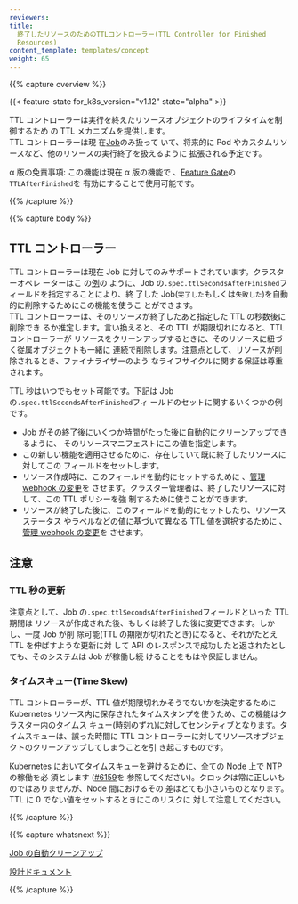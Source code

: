 ```yaml
---
reviewers:
title:
  終了したリソースのためのTTLコントローラー(TTL Controller for Finished
  Resources)
content_template: templates/concept
weight: 65
---
```


{{% capture overview %}}

{{< feature-state for_k8s_version="v1.12" state="alpha" >}}

TTL コントローラーは実行を終えたリソースオブジェクトのライフタイムを制御するため
の TTL メカニズムを提供します。  
TTL コントローラーは現
在[Job](/docs/concepts/workloads/controllers/jobs-run-to-completion/)のみ扱って
いて、将来的に Pod やカスタムリソースなど、他のリソースの実行終了を扱えるように
拡張される予定です。

α 版の免責事項: この機能は現在 α 版の機能で
、[Feature Gate](/docs/reference/command-line-tools-reference/feature-gates/)の`TTLAfterFinished`を
有効にすることで使用可能です。

{{% /capture %}}

{{% capture body %}}

## TTL コントローラー

TTL コントローラーは現在 Job に対してのみサポートされています。クラスターオペレ
ーターはこ
の[例](/docs/concepts/workloads/controllers/jobs-run-to-completion/#clean-up-finished-jobs-automatically)の
ように、Job の`.spec.ttlSecondsAfterFinished`フィールドを指定することにより、終
了した Job(`完了した`もしくは`失敗した`)を自動的に削除するためにこの機能を使うこ
とができます。  
TTL コントローラーは、そのリソースが終了したあと指定した TTL の秒数後に削除でき
るか推定します。言い換えると、その TTL が期限切れになると、TTL コントローラーが
リソースをクリーンアップするときに、そのリソースに紐づく従属オブジェクトも一緒に
連続で削除します。注意点として、リソースが削除されるとき、ファイナライザーのよう
なライフサイクルに関する保証は尊重されます。

TTL 秒はいつでもセット可能です。下記は Job の`.spec.ttlSecondsAfterFinished`フィ
ールドのセットに関するいくつかの例です。

- Job がその終了後にいくつか時間がたった後に自動的にクリーンアップできるように、
  そのリソースマニフェストにこの値を指定します。
- この新しい機能を適用させるために、存在していて既に終了したリソースに対してこの
  フィールドをセットします。
- リソース作成時に、このフィールドを動的にセットするために
  、[管理 webhook の変更](/docs/reference/access-authn-authz/extensible-admission-controllers/#admission-webhooks)を
  させます。クラスター管理者は、終了したリソースに対して、この TTL ポリシーを強
  制するために使うことができます。
- リソースが終了した後に、このフィールドを動的にセットしたり、リソースステータス
  やラベルなどの値に基づいて異なる TTL 値を選択するために
  、[管理 webhook の変更](/docs/reference/access-authn-authz/extensible-admission-controllers/#admission-webhooks)を
  させます。

## 注意

### TTL 秒の更新

注意点として、Job の`.spec.ttlSecondsAfterFinished`フィールドといった TTL 期間は
リソースが作成された後、もしくは終了した後に変更できます。しかし、一度 Job が削
除可能(TTL の期限が切れたとき)になると、それがたとえ TTL を伸ばすような更新に対
して API のレスポンスで成功したと返されたとしても、そのシステムは Job が稼働し続
けることをもはや保証しません。

### タイムスキュー(Time Skew)

TTL コントローラーが、TTL 値が期限切れかそうでないかを決定するために Kubernetes
リソース内に保存されたタイムスタンプを使うため、この機能はクラスター内のタイムス
キュー(時刻のずれ)に対してセンシティブとなります。タイムスキューは、誤った時間に
TTL コントローラーに対してリソースオブジェクトのクリーンアップしてしまうことを引
き起こすものです。

Kubernetes においてタイムスキューを避けるために、全ての Node 上で NTP の稼働を必
須とします
([#6159](https://github.com/kubernetes/kubernetes/issues/6159#issuecomment-93844058)を
参照してください)。クロックは常に正しいものではありませんが、Node 間におけるその
差はとても小さいものとなります。TTL に 0 でない値をセットするときにこのリスクに
対して注意してください。

{{% /capture %}}

{{% capture whatsnext %}}

[Job の自動クリーンアップ](/docs/concepts/workloads/controllers/jobs-run-to-completion/#clean-up-finished-jobs-automatically)

[設計ドキュメント](https://github.com/kubernetes/community/blob/master/keps/sig-apps/0026-ttl-after-finish.md)

{{% /capture %}}
